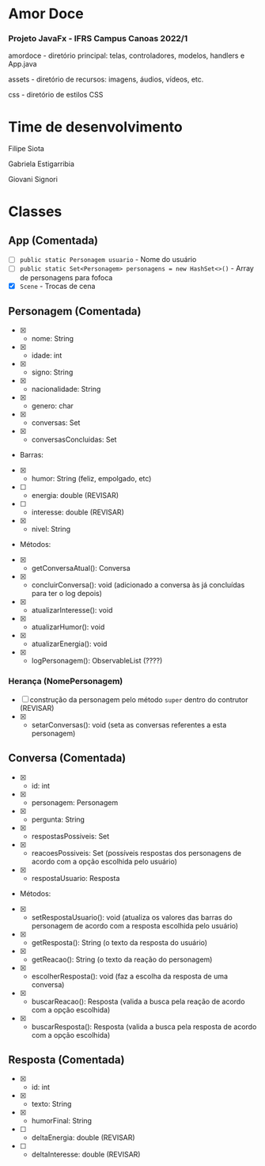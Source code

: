 # Amor Doce
### Projeto JavaFx - IFRS Campus Canoas 2022/1

<p>amordoce - diretório principal: telas, controladores, modelos, handlers e App.java</p>
<p>assets - diretório de recursos: imagens, áudios, vídeos, etc.</p>
<p>css - diretório de estilos CSS</p>

# Time de desenvolvimento
<p>Filipe Siota</p>
<p>Gabriela Estigarribia</p>
<p>Giovani Signori</p>

# Classes

## App (Comentada)

- [ ] `public static Personagem usuario` - Nome do usuário
- [ ] `public static Set<Personagem> personagens = new HashSet<>()` - Array de personagens para fofoca
- [x] `Scene` - Trocas de cena

## Personagem (Comentada)

- [x] - nome: String
- [x] - idade: int
- [x] - signo: String
- [x] - nacionalidade: String
- [x] - genero: char
- [x] + conversas: Set<Conversa>
- [x] + conversasConcluidas: Set<Conversa>

- Barras:

- [x] - humor: String (feliz, empolgado, etc)
- [ ] - energia: double (REVISAR)
- [ ] - interesse: double (REVISAR)
- [x] - nivel: String

- Métodos:

- [x] + getConversaAtual(): Conversa
- [x] + concluirConversa(): void (adicionado a conversa às já concluídas para ter o log depois)
- [x] + atualizarInteresse(): void
- [x] + atualizarHumor(): void
- [x] + atualizarEnergia(): void
- [x] + logPersonagem(): ObservableList<String> (????)

### Herança (NomePersonagem)

- [ ] construção da personagem pelo método `super` dentro do contrutor (REVISAR)
- [x] - setarConversas(): void (seta as conversas referentes a esta personagem)

## Conversa (Comentada)

- [x] - id: int
- [x] - personagem: Personagem
- [x] - pergunta: String
- [x] - respostasPossiveis: Set<Resposta>
- [x] - reacoesPossiveis: Set<Resposta> (possíveis respostas dos personagens de acordo com a opção escolhida pelo usuário)
- [x] - respostaUsuario: Resposta

- Métodos:

- [x] + setRespostaUsuario(): void (atualiza os valores das barras do personagem de acordo com a resposta escolhida pelo usuário)
- [x] + getResposta(): String (o texto da resposta do usuário)
- [x] + getReacao(): String (o texto da reação do personagem)
- [x] + escolherResposta(): void (faz a escolha da resposta de uma conversa)
- [x] - buscarReacao(): Resposta (valida a busca pela reação de acordo com a opção escolhida)
- [x] - buscarResposta(): Resposta (valida a busca pela resposta de acordo com a opção escolhida)

## Resposta (Comentada)

- [x] - id: int
- [x] - texto: String
- [x] - humorFinal: String
- [ ] - deltaEnergia: double (REVISAR)
- [ ] - deltaInteresse: double (REVISAR)